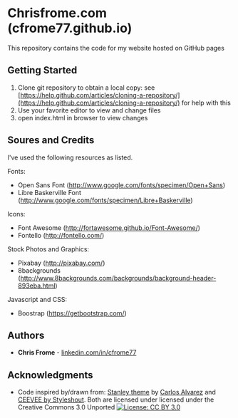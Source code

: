 # Chrisfrome.com (cfrome77.github.io)

This repository contains the code for my website hosted on GitHub pages

## Getting Started

1. Clone git repository to obtain a  local copy: see [https://help.github.com/articles/cloning-a-repository/](https://help.github.com/articles/cloning-a-repository/) for help with this
2. Use your favorite editor to view and change files
3. open index.html in browser to view changes

## Soures and Credits

I've used the following resources as listed.

Fonts:
 - Open Sans Font (http://www.google.com/fonts/specimen/Open+Sans)
 - Libre Baskerville Font (http://www.google.com/fonts/specimen/Libre+Baskerville)

Icons:
 - Font Awesome (http://fortawesome.github.io/Font-Awesome/)
 - Fontello (http://fontello.com/)

Stock Photos and Graphics:
 - Pixabay (http://pixabay.com/)
 - 8backgrounds (http://www.8backgrounds.com/backgrounds/background-header-893eba.html)

Javascript and CSS:

- Boostrap (https://getbootstrap.com/)

## Authors

* **Chris Frome** - [linkedin.com/in/cfrome77](https://linkedin.com/in/cfrome77)


## Acknowledgments

* Code inspired by/drawn from: [Stanley theme](http://blacktie.co/2014/01/stanley-freelancer-theme/) by [Carlos Alvarez](http://alvarez.is) and [CEEVEE by Styleshout](http://www.styleshout.com/free-templates/ceevee/). Both are licensed under licensed under the Creative Commons 3.0 Unported [![License: CC BY 3.0](https://img.shields.io/badge/License-CC%20BY%203.0-lightgrey.svg)](https://creativecommons.org/licenses/by/3.0/)
